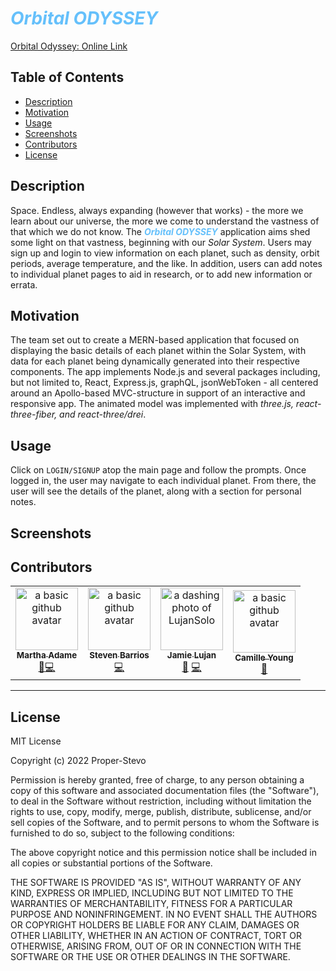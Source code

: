 # <b><i><span style="color:#65C0FB">Orbital ODYSSEY</span></b></i>


<a href="">Orbital Odyssey: Online Link</a><br />


## Table of Contents
- [Description](#description)
- [Motivation](#motivation)
- [Usage](#usage)
- [Screenshots](#screenshots)
- [Contributors](#contributors)
- [License](#license)

## Description

Space. Endless, always expanding (however that works) - the more we learn about our universe, the more we come to understand the vastness of that which we do not know. The <b><i><span style=color:#65C0FB>Orbital ODYSSEY</b></i></span> application aims shed some light on that vastness, beginning with our <i>Solar System</i>. Users may sign up and login to view information on each planet, such as density, orbit periods, average temperature, and the like. In addition, users can add notes to individual planet pages to aid in research, or to add new information or errata.

## Motivation

The team set out to create a MERN-based application that focused on displaying the basic details of each planet within the Solar System, with data for each planet being dynamically generated into their respective components. The app implements Node.js and several packages including, but not limited to, React, Express.js, graphQL, jsonWebToken  - all centered around an Apollo-based MVC-structure in support of an interactive and responsive app. The animated model was implemented with <i>three.js, react-three-fiber, and react-three/drei</i>.

## Usage

Click on `LOGIN/SIGNUP` atop the main page and follow the prompts. Once logged in, the user may navigate to each individual planet. From there, the user will see the details of the planet, along with a section for personal notes.

## Screenshots



## Contributors

<table>
  <tr>
    <td align="center"><a href="https://github.com/mladame"><img src="https://avatars.githubusercontent.com/u/110636032?v=4" width="100px;" alt="a basic github avatar"/><br /><sub><b>Martha Adame</b></sub></a><br /></a><a href="https://github.com/Proper-Stevo/SpaceInvaders/commits?author=mladame" title="Design">🎨</a><a href="https://github.com/Proper-Stevo/SpaceInvaders/commits?author=mladame" title="Code">💻</a></td>
    <td align="center"><a href="https://github.com/Proper-Stevo"><img src="https://avatars.githubusercontent.com/u/83041959?v=4" width="100px;" alt="a basic github avatar"/><br /><sub><b>Steven Barrios</b></sub></a><br /><a href="https://github.com/Proper-Stevo/SpaceInvaders/commits?author=Proper-Stevo" title="Code">💻</a></td>
    <td align="center"><a href="https://github.com/LujanSolo"><img src="https://avatars.githubusercontent.com/u/104592750?v=4" width="100px;" alt="a dashing photo of LujanSolo"/><br /><sub><b>Jamie Lujan</b></sub></a><br /><a href="https://github.com/Proper-Stevo/SpaceInvaders/commits?author=LujanSolo" title="Design">🎨</a> <a href="https://github.com/Proper-Stevo/SpaceInvaders/commits?author=LujanSolo" title="Code">💻</a></td>
    <td align="center"><a href="https://github.com/camilleyong"><img src="https://avatars.githubusercontent.com/u/110850870?v=4" width="100px;" alt="a basic github avatar"/><br /><sub><b>Camille Young</b></sub></a><br /><a href="https://github.com/Proper-Stevo/SpaceInvaders/commits?author=camilleyong" title="Design">🎨</a></td>
  </tr>
</table>
<hr>

## License

MIT License

Copyright (c) 2022 Proper-Stevo

Permission is hereby granted, free of charge, to any person obtaining a copy
of this software and associated documentation files (the "Software"), to deal
in the Software without restriction, including without limitation the rights
to use, copy, modify, merge, publish, distribute, sublicense, and/or sell
copies of the Software, and to permit persons to whom the Software is
furnished to do so, subject to the following conditions:

The above copyright notice and this permission notice shall be included in all
copies or substantial portions of the Software.

THE SOFTWARE IS PROVIDED "AS IS", WITHOUT WARRANTY OF ANY KIND, EXPRESS OR
IMPLIED, INCLUDING BUT NOT LIMITED TO THE WARRANTIES OF MERCHANTABILITY,
FITNESS FOR A PARTICULAR PURPOSE AND NONINFRINGEMENT. IN NO EVENT SHALL THE
AUTHORS OR COPYRIGHT HOLDERS BE LIABLE FOR ANY CLAIM, DAMAGES OR OTHER
LIABILITY, WHETHER IN AN ACTION OF CONTRACT, TORT OR OTHERWISE, ARISING FROM,
OUT OF OR IN CONNECTION WITH THE SOFTWARE OR THE USE OR OTHER DEALINGS IN THE
SOFTWARE.